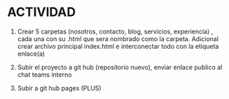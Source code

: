 # ACTIVIDAD
1. Crear 5 carpetas (nosotros, contacto, blog, servicios, experiencia) , cada una con su .html que sera nombrado como la carpeta. Adicional crear archivo principal index.html e interconectar todo con la etiqueta enlace(a)
 
2. Subir el proyecto a git hub (repositorio nuevo), enviar enlace publico al chat teams interno
 
3. Subir a git hub pages (PLUS)